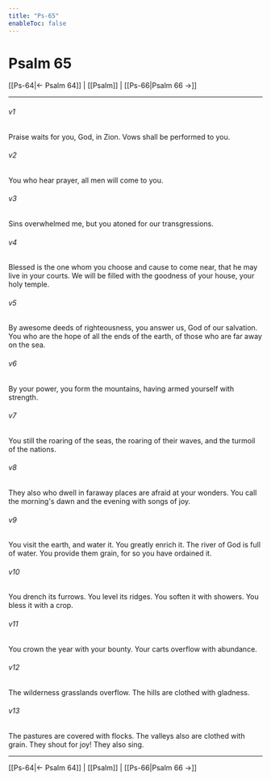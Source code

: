 ```yaml
---
title: "Ps-65"
enableToc: false
---
```

# Psalm 65

[[Ps-64|← Psalm 64]] | [[Psalm]] | [[Ps-66|Psalm 66 →]]
***



###### v1 
Praise waits for you, God, in Zion. Vows shall be performed to you. 

###### v2 
You who hear prayer, all men will come to you. 

###### v3 
Sins overwhelmed me, but you atoned for our transgressions. 

###### v4 
Blessed is the one whom you choose and cause to come near, that he may live in your courts. We will be filled with the goodness of your house, your holy temple. 

###### v5 
By awesome deeds of righteousness, you answer us, God of our salvation. You who are the hope of all the ends of the earth, of those who are far away on the sea. 

###### v6 
By your power, you form the mountains, having armed yourself with strength. 

###### v7 
You still the roaring of the seas, the roaring of their waves, and the turmoil of the nations. 

###### v8 
They also who dwell in faraway places are afraid at your wonders. You call the morning's dawn and the evening with songs of joy. 

###### v9 
You visit the earth, and water it. You greatly enrich it. The river of God is full of water. You provide them grain, for so you have ordained it. 

###### v10 
You drench its furrows. You level its ridges. You soften it with showers. You bless it with a crop. 

###### v11 
You crown the year with your bounty. Your carts overflow with abundance. 

###### v12 
The wilderness grasslands overflow. The hills are clothed with gladness. 

###### v13 
The pastures are covered with flocks. The valleys also are clothed with grain. They shout for joy! They also sing.

***
[[Ps-64|← Psalm 64]] | [[Psalm]] | [[Ps-66|Psalm 66 →]]
